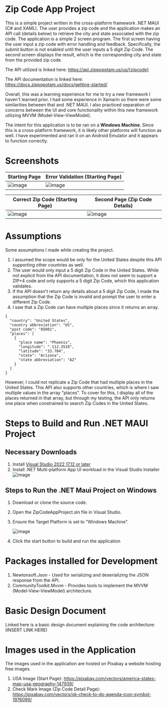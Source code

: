 # Zip Code App Project
This is a simple project written in the cross-platform framework .NET MAUI (C# and XAML). The user provides a zip code and the application makes an API call (details below) to retrieve the city and state associated with the zip code. The application is a simple 2 screen program. The first screen having the user input a zip code with error handling and feedback. Specifically, the submit button is not enabled until the user inputs a 5 digit Zip Code. The second screen displays the result, which is the corresponding city and state from the provided zip code.

The API utilized is linked here: https://api.zippopotam.us/us/{zipcode}

The API documentation is linked here: https://docs.zippopotam.us/docs/getting-started/

Overall, this was a learning experience for me to try a new framework I haven't learned prior. I had some experience in Xamarin so there were some similarities between that and .NET MAUI. I also practiced separation of concerns between the UI and core functionality within this new framework utilizing  MVVM (Model-View-ViewModel).

The intent for this application is to be ran on a **Windows Machine**. Since this is a cross-platform framework, it is likely other platforms will function as well. I have experimented and ran it on an Android Emulator and it appears to function correctly.

# Screenshots
| Starting Page  | Error Validation (Starting Page) |
| ------------- | ------------- |
| ![image](https://github.com/user-attachments/assets/5c9d71cb-e781-4b18-80f5-ca9ab0bc0b3a)| ![image](https://github.com/user-attachments/assets/e756b77f-7117-4bc5-b4ce-168e277dcdb9)|

| Correct Zip Code (Starting Page)  | Second Page (Zip Code Details) |
| ------------- | ------------- |
 ![image](https://github.com/user-attachments/assets/e3002e8a-c66b-4d87-9277-a95eaf55562d)| ![image](https://github.com/user-attachments/assets/e41f8062-bdeb-4ec3-89b8-5793dfa22ee7)

# Assumptions
Some assumptions I made while creating the project.
1. I assumed the scope would be only for the United States despite this API supporting other countries as well.
1. The user would only input a 5 digit Zip Code in the United States. While not explicit from the API documentation, it does not seem to support a ZIP+4 code and only supports a 5 digit Zip Code, which this application validates.
2. If the API doesn't return any details about a 5 digit Zip Code, I made the assumption that the Zip Code is invalid and prompt the user to enter a different Zip Code.
3. I saw that a Zip Code can have multiple places since it returns an array.
```   
{
  "country": "United States",
  "country abbreviation": "US",
  "post code": "85001",
  "places": [
    {
      "place name": "Phoenix",
      "longitude": "-112.3518",
      "latitude": "33.704",
      "state": "Arizona",
      "state abbreviation": "AZ"
    }
  ]
}
```
However, I could not replicate a Zip Code that had multiple places in the United States. This API also supports other countries, which is where I saw multiple values in the array "places". To cover for this, I display all of the places returned in that array, but through my testing, the API only returns one place when constrained to search Zip Codes in the United States.

# Steps to Build and Run .NET MAUI Project
## Necessary Downloads
1. Install [Visual Studio 2022 17.12 or later](https://visualstudio.microsoft.com/vs/)
2. Install .NET Multi-platform App UI workload in the Visual Studio Installer
![image](https://github.com/user-attachments/assets/03613f37-7c61-4c45-8695-adf0425b317b)

## Steps to Run the .NET Maui Project on Windows
1. Download or clone the source code.
2. Open the ZipCodeAppProject.sln file in Visual Studio.
3. Ensure the Target Platform is set to "Windows Machine".

   ![image](https://github.com/user-attachments/assets/0ca144bd-e4da-4aaf-afd9-984ad8718415)

4. Click the start button to build and run the application

# Packages installed for Development
1. Newtonsoft.Json - Used for serializing and deserializing the JSON response from the API.
2. CommunityToolkit.Mvvm - Provides tools to implement the MVVM (Model-View-ViewModel) architecture.

# Basic Design Document
Linked here is a basic design document explaining the code architecture: (INSERT LINK HERE)

# Images used in the Application
The images used in the application are hosted on Pixabay a website hosting free images.

1. USA Image (Start Page): https://pixabay.com/vectors/america-states-map-usa-geography-147939/
2. Check Mark Image (Zip Code Detail Page): https://pixabay.com/vectors/ok-check-to-do-agenda-icon-symbol-1976099/
